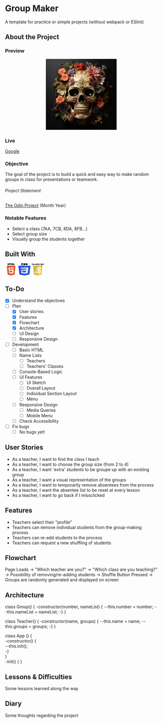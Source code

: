 # Group Maker

A template for practice or simple projects (without webpack or ESlint)

## About the Project

### Preview

<div align='center'>
    <img src='./README/project-preview.png'>
</div>

### Live

<a href='http://google.com/'>Google</a>

### Objective

The goal of the project is to build a quick and easy way to make random groups
in class for presentations or teamwork.

###### Project Statement

<a href='http://theodinproject.com/'>The Odin Project</a> (Month Year)

### Notable Features

- Select a class (7AA, 7CB, 8DA, 8FB...)
- Select group size
- Visually group the students together

## Built With

<img src='./README/html5-logo.svg' style='width:40px; height: 40px' >
<img src='./README/css3-logo.svg' style='width:40px; height: 40px' >
<img src='./README/javascript-logo.svg' style='width:40px; height: 40px' >

## To-Do

- [x] Understand the objectives
- [ ] Plan
  - [x] User stories
  - [x] Features
  - [x] Flowchart
  - [x] Architecture
  - [ ] UI Design
  - [ ] Responsive Design
- [ ] Development
  - [ ] Basic HTML
  - [ ] Name Lists
    - [ ] Teachers
    - [ ] Teachers' Classes
  - [ ] Console-Based Logic
  - [ ] UI Features
    - [ ] UI Sketch
    - [ ] Overall Layout
    - [ ] Individual Section Layout
    - [ ] Menu
  - [ ] Responsive Design
    - [ ] Media Queries
    - [ ] Mobile Menu
  - [ ] Check Accessibility
- [ ] Fix bugs
  - [ ] No bugs yet!

## User Stories

- As a teacher, I want to find the class I teach
- As a teacher, I want to choose the group size (from 2 to 4)
- As a teacher, I want 'extra' students to be groupe up with an existing group
- As a teacher, I want a visual representation of the groups
- As a teacher, I want to temporarily remove absentees from the process
- As a teacher, I want the absentee list to be reset at every lesson
- As a teacher, I want to go back if I missclicked

## Features

- Teachers select their "profile"
- Teachers can remove individual students from the group-making process
- Teachers can re-add students to the process
- Teachers can request a new shuffling of students

## Flowchart

Page Loads -> "Which teacher are you?" -> "Which class are you teaching?" ->
Possibility of removing/re-adding students -> Shuffle Button Pressed ->
Groups are randomly generated and displayed on screen

## Architecture

class Group() {
-constructor(number, nameList) {
--this.number = number;
--this.nameList = nameList;
-}
}

class Teacher() {
-constructor(name, groups) {
--this.name = name;
--this.groups = groups;
-}
}

class App () {  
-constructor() {  
--this.init();  
-}  
}  
-init() {
}

## Lessons & Difficulties

Some lessons learned along the way

## Diary

Some thoughts regarding the project
